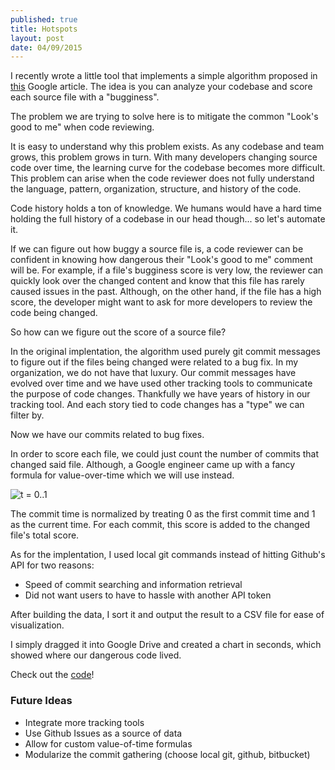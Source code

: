 ```yaml
---
published: true
title: Hotspots
layout: post
date: 04/09/2015
---
```

I recently wrote a little tool that implements a simple algorithm proposed in [this](http://google-engtools.blogspot.com/2011/12/bug-prediction-at-google.html) Google article. The idea is you can analyze your codebase and score each source file with a "bugginess".

The problem we are trying to solve here is to mitigate the common "Look's good to me" when code reviewing.

It is easy to understand why this problem exists. As any codebase and team grows, this problem grows in turn. With many developers changing source code over time, the learning curve for the codebase becomes more difficult. This problem can arise when the code reviewer does not fully understand the language, pattern, organization, structure, and history of the code.

Code history holds a ton of knowledge. We humans would have a hard time holding the full history of a codebase in our head though... so let's automate it.

If we can figure out how buggy a source file is, a code reviewer can be confident in knowing how dangerous their "Look's good to me" comment will be. For example, if a file's bugginess score is very low, the reviewer can quickly look over the changed content and know that this file has rarely caused issues in the past. Although, on the other hand, if the file has a high score, the developer might want to ask for more developers to review the code being changed.

So how can we figure out the score of a source file?

In the original implentation, the algorithm used purely git commit messages to figure out if the files being changed were related to a bug fix. In my organization, we do not have that luxury. Our commit messages have evolved over time and we have used other tracking tools to communicate the purpose of code changes. Thankfully we have years of history in our tracking tool. And each story tied to code changes has a "type" we can filter by.

Now we have our commits related to bug fixes.

In order to score each file, we could just count the number of commits that changed said file. Although, a Google engineer came up with a fancy formula for value-over-time which we will use instead.

![t = 0..1](http://www5a.wolframalpha.com/Calculate/MSP/MSP1961d4c2f091817g7830000162bi7adedi5h9da?MSPStoreType=image/gif&s=11&w=130.&h=39.)

The commit time is normalized by treating 0 as the first commit time and 1 as the current time. For each commit, this score is added to the changed file's total score.

As for the implentation, I used local git commands instead of hitting Github's API for two reasons:

- Speed of commit searching and information retrieval
- Did not want users to have to hassle with another API token

After building the data, I sort it and output the result to a CSV file for ease of visualization.

I simply dragged it into Google Drive and created a chart in seconds, which showed where our dangerous code lived.

Check out the [code](https://github.com/dijs/hotspots)!

### Future Ideas

- Integrate more tracking tools
- Use Github Issues as a source of data
- Allow for custom value-of-time formulas
- Modularize the commit gathering (choose local git, github, bitbucket)
